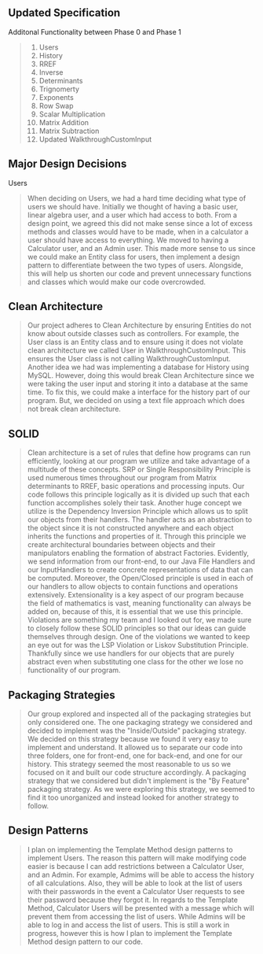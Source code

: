 ## Updated Specification

Additonal Functionality between Phase 0 and Phase 1

> 1. Users
> 2. History
> 3. RREF
> 4. Inverse
> 5. Determinants
> 6. Trignomerty 
> 7. Exponents
> 8. Row Swap
> 9. Scalar Multiplication
> 10. Matrix Addition 
> 11. Matrix Subtraction
> 12. Updated WalkthroughCustomInput


## Major Design Decisions

Users

> When deciding on Users, we had a hard time deciding what type of users we should have. Initially we thought of having a basic user, linear algebra user, and a user which had access to both. From a design point, we agreed this did not make sense since a lot of excess methods and classes would have to be made, when in a calculator a user should have access to everything. We moved to having a Calculator user, and an Admin user. This made more sense to us since we could make an Entity class for users, then implement a design pattern to differentiate between the two types of users. Alongside, this will help us shorten our code and prevent unnecessary functions and classes which would make our code overcrowded.

## Clean Architecture

> Our project adheres to Clean Architecture by ensuring Entities do not know about outside classes such as controllers. For example, the User class is an Entity class and to ensure using it does not violate clean architecture we called User in WalkthroughCustomInput. This ensures the User class is not calling WalkthroughCustomInput. Another idea we had was implementing a database for History using MySQL. However, doing this would break Clean Architecture since we were taking the user input and storing it into a database at the same time. To fix this, we could make a interface for the history part of our program. But, we decided on using a text file approach which does not break clean architecture.

## SOLID

> Clean architecture is a set of rules that define how programs can run efficiently, looking at our program we utilize and take advantage of a multitude of these concepts. SRP or Single Responsibility Principle is used numerous times throughout our program from Matrix determinants to RREF, basic operations and processing inputs. Our code follows this principle logically as it is divided up such that each function accomplishes solely their task. Another huge concept we utilize is the Dependency Inversion Principle which allows us to split our objects from their handlers. The handler acts as an abstraction to the object since it is not constructed anywhere and each object inherits the functions and properties of it. Through this principle we create architectural boundaries between objects and their manipulators enabling the formation of abstract Factories. Evidently, we send information from our front-end, to our Java File Handlers and our InputHandlers to create concrete representations of data that can be computed. Moreover, the Open/Closed principle is used in each of our handlers to allow objects to contain functions and operations extensively. Extensionality is a key aspect of our program because the field of mathematics is vast, meaning functionality can always be added on, because of this, it is essential that we use this principle. Violations are something my team and I looked out for, we made sure to closely follow these SOLID principles so that our ideas can guide themselves through design. One of the violations we wanted to keep an eye out for was the LSP Violation or Liskov Substitution Principle. Thankfully since we use handlers for our objects that are purely abstract even when substituting one class for the other we lose no functionality of our program.

## Packaging Strategies

> Our group explored and inspected all of the packaging strategies but only considered one. The one packaging strategy we considered and decided to implement was the "Inside/Outside" packaging strategy. We decided on this strategy because we found it very easy to implement and understand. It allowed us to separate our code into three folders, one for front-end, one for back-end, and one for our history. This strategy seemed the most reasonable to us so we focused on it and built our code structure accordingly. A packaging strategy that we considered but didn't implement is the "By Feature" packaging strategy. As we were exploring this strategy, we seemed to find it too unorganized and instead looked for another strategy to follow.

## Design Patterns

> I plan on implementing the Template Method design patterns to implement Users. The reason this pattern will make modifying code easier is because I can add restrictions between a Calculator User, and an Admin. For example, Admims will be able to access the history of all calculations. Also, they will be able to look at the list of users with their passwords in the event a Calculator User requests to see their password because they forgot it. In regards to the Template Method, Calculator Users will be presented with a message which will prevent them from accessing the list of users. While Admins will be able to log in and access the list of users. This is still a work in progress, however this is how I plan to implement the Template Method design pattern to our code.
